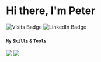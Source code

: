# Hi there, I'm Peter

![Visits Badge](https://badges.pufler.dev/visits/blinpete/blinpete)
![LinkedIn Badge](https://img.shields.io/badge/LinkedIn-@blinpete-informational?style=flat&logo=linkedin&logoColor=white&color=0D76A8&link=https://www.linkedin.com/in/blinpete/)


#### `My` `Skills` `&` `Tools`

![](https://img.shields.io/badge/-JavaScript-informational?style=flat&logo=JavaScript&color=555)
![](https://img.shields.io/badge/-TypeScript-informational?style=flat&logo=TypeScript&logoColor=fff&color=3178C6)


